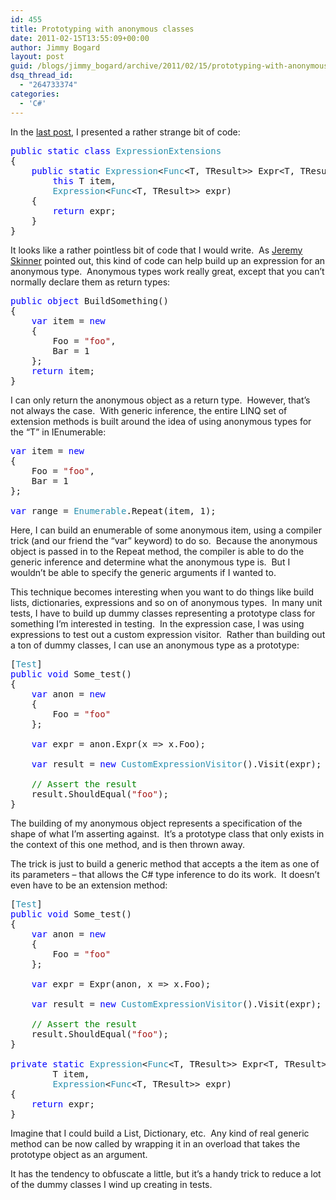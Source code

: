 ```yaml
---
id: 455
title: Prototyping with anonymous classes
date: 2011-02-15T13:55:09+00:00
author: Jimmy Bogard
layout: post
guid: /blogs/jimmy_bogard/archive/2011/02/15/prototyping-with-anonymous-classes.aspx
dsq_thread_id:
  - "264733374"
categories:
  - 'C#'
---
```

In the [last post](http://www.lostechies.com/blogs/jimmy_bogard/archive/2011/02/11/trivia-friday.aspx), I presented a rather strange bit of code: 

<pre><span style="color: blue">public static class </span><span style="color: #2b91af">ExpressionExtensions
</span>{
    <span style="color: blue">public static </span><span style="color: #2b91af">Expression</span>&lt;<span style="color: #2b91af">Func</span>&lt;T, TResult&gt;&gt; Expr&lt;T, TResult&gt;(
        <span style="color: blue">this </span>T item,
        <span style="color: #2b91af">Expression</span>&lt;<span style="color: #2b91af">Func</span>&lt;T, TResult&gt;&gt; expr)
    {
        <span style="color: blue">return </span>expr;
    }
}</pre>

It looks like a rather pointless bit of code that I would write.&#160; As [Jeremy Skinner](http://www.jeremyskinner.co.uk/) pointed out, this kind of code can help build up an expression for an anonymous type.&#160; Anonymous types work really great, except that you can’t normally declare them as return types:

<pre><span style="color: blue">public object </span>BuildSomething()
{
    <span style="color: blue">var </span>item = <span style="color: blue">new
    </span>{
        Foo = <span style="color: #a31515">"foo"</span>,
        Bar = 1
    };
    <span style="color: blue">return </span>item;
}</pre>

I can only return the anonymous object as a return type.&#160; However, that’s not always the case.&#160; With generic inference, the entire LINQ set of extension methods is built around the idea of using anonymous types for the “T” in IEnumerable<T>:

<pre><span style="color: blue">var </span>item = <span style="color: blue">new
</span>{
    Foo = <span style="color: #a31515">"foo"</span>,
    Bar = 1
};

<span style="color: blue">var </span>range = <span style="color: #2b91af">Enumerable</span>.Repeat(item, 1);</pre>

Here, I can build an enumerable of some anonymous item, using a compiler trick (and our friend the “var” keyword) to do so.&#160; Because the anonymous object is passed in to the Repeat method, the compiler is able to do the generic inference and determine what the anonymous type is.&#160; But I wouldn’t be able to specify the generic arguments if I wanted to.

This technique becomes interesting when you want to do things like build lists, dictionaries, expressions and so on of anonymous types.&#160; In many unit tests, I have to build up dummy classes representing a prototype class for something I’m interested in testing.&#160; In the expression case, I was using expressions to test out a custom expression visitor.&#160; Rather than building out a ton of dummy classes, I can use an anonymous type as a prototype:

<pre>[<span style="color: #2b91af">Test</span>]
<span style="color: blue">public void </span>Some_test()
{
    <span style="color: blue">var </span>anon = <span style="color: blue">new
    </span>{
        Foo = <span style="color: #a31515">"foo"
    </span>};

    <span style="color: blue">var </span>expr = anon.Expr(x =&gt; x.Foo);

    <span style="color: blue">var </span>result = <span style="color: blue">new </span><span style="color: #2b91af">CustomExpressionVisitor</span>().Visit(expr);

    <span style="color: green">// Assert the result
    </span>result.ShouldEqual(<span style="color: #a31515">"foo"</span>);
}</pre>

The building of my anonymous object represents a specification of the shape of what I’m asserting against.&#160; It’s a prototype class that only exists in the context of this one method, and is then thrown away.

The trick is just to build a generic method that accepts a the item as one of its parameters – that allows the C# type inference to do its work.&#160; It doesn’t even have to be an extension method:

<pre>[<span style="color: #2b91af">Test</span>]
<span style="color: blue">public void </span>Some_test()
{
    <span style="color: blue">var </span>anon = <span style="color: blue">new
    </span>{
        Foo = <span style="color: #a31515">"foo"
    </span>};

    <span style="color: blue">var </span>expr = Expr(anon, x =&gt; x.Foo);

    <span style="color: blue">var </span>result = <span style="color: blue">new </span><span style="color: #2b91af">CustomExpressionVisitor</span>().Visit(expr);

    <span style="color: green">// Assert the result
    </span>result.ShouldEqual(<span style="color: #a31515">"foo"</span>);
}

<span style="color: blue">private static </span><span style="color: #2b91af">Expression</span>&lt;<span style="color: #2b91af">Func</span>&lt;T, TResult&gt;&gt; Expr&lt;T, TResult&gt;(
        T item,
        <span style="color: #2b91af">Expression</span>&lt;<span style="color: #2b91af">Func</span>&lt;T, TResult&gt;&gt; expr)
{
    <span style="color: blue">return </span>expr;
}</pre>

Imagine that I could build a List<T>, Dictionary, etc.&#160; Any kind of real generic method can be now called by wrapping it in an overload that takes the prototype object as an argument.

It has the tendency to obfuscate a little, but it’s a handy trick to reduce a lot of the dummy classes I wind up creating in tests.